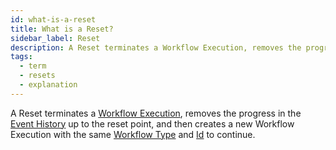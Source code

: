 ```yaml
---
id: what-is-a-reset
title: What is a Reset?
sidebar_label: Reset
description: A Reset terminates a Workflow Execution, removes the progress in the Event History up to the reset point, and then creates a new Workflow Execution with the same Workflow Type and Id to continue.
tags:
  - term
  - resets
  - explanation
---
```


A Reset terminates a [Workflow Execution](/concepts/what-is-a-workflow-execution), removes the progress in the [Event History](/workflows#event-history) up to the reset point, and then creates a new Workflow Execution with the same [Workflow Type](/workflows#workflow-type) and [Id](/concepts/what-is-a-workflow-id) to continue.
